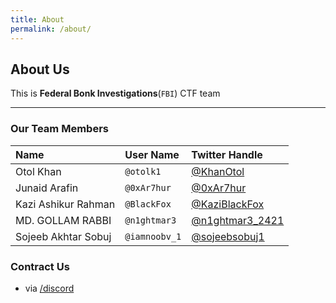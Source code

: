 ```yaml
---
title: About
permalink: /about/
---
```


## About Us

This is **Federal Bonk Investigations**(`FBI`) CTF team

* * *

### Our Team Members

| Name         | User Name         | Twitter Handle |
|:-------------|:------------------|:------|
| Otol Khan | `@otolk1` | [@KhanOtol](https://twitter.com/KhanOtol) |
| Junaid Arafin | `@0xAr7hur` | [@0xAr7hur](https://twitter.com/0xAr7hur) |
| Kazi Ashikur Rahman | `@BlackFox` | [@KaziBlackFox](https://twitter.com/KaziBlackFox) |
| MD. GOLLAM RABBI | `@n1ghtmar3` | [@n1ghtmar3_2421](https://twitter.com/n1ghtmar3_2421) |
| Sojeeb Akhtar Sobuj | `@iamnoobv_1` | [@sojeebsobuj1](https://twitter.com/sojeebsobuj1) |

### Contract Us

- via [/discord](/discord)
